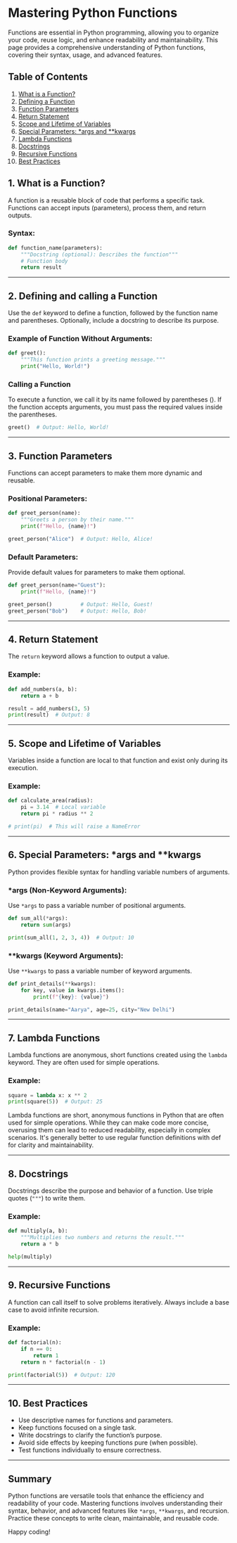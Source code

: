 # Mastering Python Functions

Functions are essential in Python programming, allowing you to organize your code, reuse logic, and enhance readability and maintainability. This page provides a comprehensive understanding of Python functions, covering their syntax, usage, and advanced features.

## Table of Contents
1. [What is a Function?](#1-what-is-a-function)
2. [Defining a Function](#2-defining-a-function)
3. [Function Parameters](#3-function-parameters)
4. [Return Statement](#4-return-statement)
5. [Scope and Lifetime of Variables](#5-scope-and-lifetime-of-variables)
6. [Special Parameters: *args and **kwargs](#6-special-parameters-args-and-kwargs)
7. [Lambda Functions](#7-lambda-functions)
8. [Docstrings](#8-docstrings)
9. [Recursive Functions](#9-recursive-functions)
10. [Best Practices](#10-best-practices)

## 1. What is a Function?
A function is a reusable block of code that performs a specific task. Functions can accept inputs (parameters), process them, and return outputs.

### Syntax:
```python
def function_name(parameters):
    """Docstring (optional): Describes the function"""
    # Function body
    return result
```
---
## 2. Defining and calling a Function 
Use the `def` keyword to define a function, followed by the function name and parentheses. Optionally, include a docstring to describe its purpose.

### Example of Function Without Arguments:
```python
def greet():
    """This function prints a greeting message."""
    print("Hello, World!")
```
### Calling a Function
To execute a function, we call it by its name followed by parentheses (). If the function accepts arguments, you must pass the required values inside the parentheses.  
```python
greet()  # Output: Hello, World!
```
---
## 3. Function Parameters
Functions can accept parameters to make them more dynamic and reusable.

### Positional Parameters:
```python
def greet_person(name):
    """Greets a person by their name."""
    print(f"Hello, {name}!")

greet_person("Alice")  # Output: Hello, Alice!
```

### Default Parameters:
Provide default values for parameters to make them optional.
```python
def greet_person(name="Guest"):
    print(f"Hello, {name}!")

greet_person()         # Output: Hello, Guest!
greet_person("Bob")    # Output: Hello, Bob!
```
---
## 4. Return Statement
The `return` keyword allows a function to output a value.

### Example:
```python
def add_numbers(a, b):
    return a + b

result = add_numbers(3, 5)
print(result)  # Output: 8
```
---
## 5. Scope and Lifetime of Variables
Variables inside a function are local to that function and exist only during its execution.

### Example:
```python
def calculate_area(radius):
    pi = 3.14  # Local variable
    return pi * radius ** 2

# print(pi)  # This will raise a NameError
```
---
## 6. Special Parameters: *args and **kwargs
Python provides flexible syntax for handling variable numbers of arguments.

### *args (Non-Keyword Arguments):
Use `*args` to pass a variable number of positional arguments.
```python
def sum_all(*args):
    return sum(args)

print(sum_all(1, 2, 3, 4))  # Output: 10
```

### **kwargs (Keyword Arguments):
Use `**kwargs` to pass a variable number of keyword arguments.
```python
def print_details(**kwargs):
    for key, value in kwargs.items():
        print(f"{key}: {value}")

print_details(name="Aarya", age=25, city="New Delhi")
```
---
## 7. Lambda Functions
Lambda functions are anonymous, short functions created using the `lambda` keyword. They are often used for simple operations.

### Example:
```python
square = lambda x: x ** 2
print(square(5))  # Output: 25
```

Lambda functions are short, anonymous functions in Python that are often used for simple operations. While they can make code more concise, overusing them can lead to reduced readability, especially in complex scenarios. It's generally better to use regular function definitions with def for clarity and maintainability.

---
## 8. Docstrings
Docstrings describe the purpose and behavior of a function. Use triple quotes (`"""`) to write them.

### Example:
```python
def multiply(a, b):
    """Multiplies two numbers and returns the result."""
    return a * b

help(multiply)
```
---
## 9. Recursive Functions
A function can call itself to solve problems iteratively. Always include a base case to avoid infinite recursion.

### Example:
```python
def factorial(n):
    if n == 0:
        return 1
    return n * factorial(n - 1)

print(factorial(5))  # Output: 120
```
---
## 10. Best Practices
- Use descriptive names for functions and parameters.
- Keep functions focused on a single task.
- Write docstrings to clarify the function’s purpose.
- Avoid side effects by keeping functions pure (when possible).
- Test functions individually to ensure correctness.
---
## Summary
Python functions are versatile tools that enhance the efficiency and readability of your code. Mastering functions involves understanding their syntax, behavior, and advanced features like `*args`, `**kwargs`, and recursion. Practice these concepts to write clean, maintainable, and reusable code.

Happy coding!
